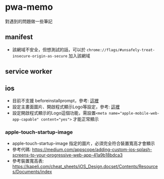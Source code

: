 # pwa-memo

對遇到的問題做一些筆記  

## manifest
* 該網域不安全，但想測試的話，可以於 ```chrome://flags/#unsafely-treat-insecure-origin-as-secure``` 加入該網域


## service worker

## ios
* 目前不支援 beforeinstallprompt，參考: [這裡](https://developer.mozilla.org/en-US/docs/Web/API/BeforeInstallPromptEvent)
* 設定主畫面圖片、開啟程式顯示Logo等設定，參考: [這裡](https://developer.apple.com/library/archive/documentation/AppleApplications/Reference/SafariWebContent/ConfiguringWebApplications/ConfiguringWebApplications.html)
* 設定開啟程式顯示的Logo這個功能，需設置```<meta name="apple-mobile-web-app-capable" content="yes">``` 才能正常顯示

### apple-touch-startup-image
* apple-touch-startup-image 指定的圖片，必須完全符合裝置寬高才會顯示
* 參考代碼: https://medium.com/appscope/adding-custom-ios-splash-screens-to-your-progressive-web-app-41a9b18bdca3
* 參考裝置寬高表: https://kapeli.com/cheat_sheets/iOS_Design.docset/Contents/Resources/Documents/index

